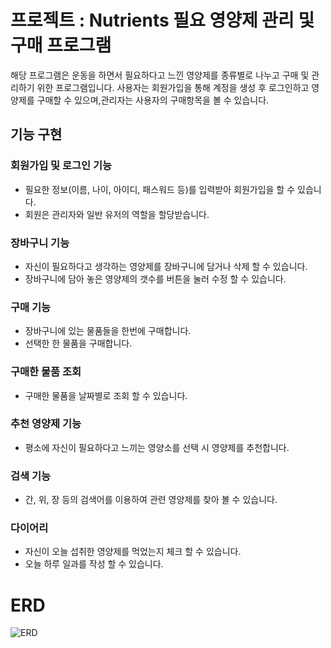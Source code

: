 # 프로젝트 : Nutrients 필요 영양제 관리 및 구매 프로그램

해당 프로그램은 운동을 하면서 필요하다고 느낀 영양제를 종류별로 나누고 구매 및 관리하기 위한 프로그램입니다.
사용자는 회원가입을 통해 계정을 생성 후 로그인하고 영양제를 구매할 수 있으며,관리자는 사용자의 구매항목을 볼 수 있습니다.

## 기능 구현

### 회원가입 및 로그인 기능

- 필요한 정보(이름, 나이, 아이디, 패스워드 등)를 입력받아 회원가입을 할 수 있습니다.
- 회원은 관리자와 일반 유저의 역할을 할당받습니다.

### 장바구니 기능

- 자신이 필요하다고 생각하는 영양제를 장바구니에 담거나 삭제 할 수 있습니다.
- 장바구니에 담아 놓은 영양제의 갯수를 버튼을 눌러 수정 할 수 있습니다.

### 구매 기능

- 장바구니에 있는 물품들을 한번에 구매합니다.
- 선택한 한 물품을 구매합니다.

### 구매한 물품 조회

- 구매한 물품을 날짜별로 조회 할 수 있습니다.

### 추천 영양제 기능

- 평소에 자신이 필요하다고 느끼는 영양소를 선택 시 영양제를 추천합니다.

### 검색 기능

- 간, 위, 장 등의 검색어를 이용하여 관련 영양제를 찾아 볼 수 있습니다.

### 다이어리

- 자신이 오늘 섭취한 영양제를 먹었는지 체크 할 수 있습니다.
- 오늘 하루 일과를 작성 할 수 있습니다.

# ERD

![ERD](https://github.com/Honet0524/Nutrients/assets/108716766/0130c345-cbc3-47ba-870e-89c2164068e9)
